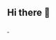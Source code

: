 ## Hi there 👋

<a href="https://github.com/MartinDai">
  <img alt="" src="https://github-readme-stats.vercel.app/api?username=MartinDai&theme=solarized-light&show_icons=true&include_all_commits=true&count_private=true&PAT_1=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" />
</a>
<a href="https://github.com/MartinDai">
  <img alt="" src="https://github-readme-stats.vercel.app/api/top-langs/?username=MartinDai&layout=compact&PAT_1=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" />
</a>
